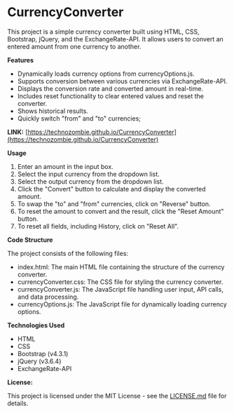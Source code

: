 # CurrencyConverter
This project is a simple currency converter built using HTML, CSS, Bootstrap, jQuery, and the ExchangeRate-API. It allows users to convert an entered amount from one currency to another.

**Features**
- Dynamically loads currency options from currencyOptions.js.
- Supports conversion between various currencies via ExchangeRate-API.
- Displays the conversion rate and converted amount in real-time.
- Includes reset functionality to clear entered values and reset the converter.
- Shows historical results.
- Quickly switch "from" and "to" currencies;

**LINK:** [https://technozombie.github.io/CurrencyConverter](https://technozombie.github.io/CurrencyConverter)

**Usage**
1. Enter an amount in the input box.
2. Select the input currency from the dropdown list.
3. Select the output currency from the dropdown list.
4. Click the "Convert" button to calculate and display the converted amount.
5. To swap the "to" and "from" currencies, click on "Reverse" button.
6. To reset the amount to convert and the result, click the "Reset Amount" button.
7. To reset all fields, including History, click on "Reset All".

**Code Structure**

The project consists of the following files:

- index.html: The main HTML file containing the structure of the currency converter.
- currencyConverter.css: The CSS file for styling the currency converter.
- currencyConverter.js: The JavaScript file handling user input, API calls, and data processing.
- currencyOptions.js: The JavaScript file for dynamically loading currency options.

**Technologies Used**
- HTML
- CSS
- Bootstrap (v4.3.1)
- jQuery (v3.6.4)
- ExchangeRate-API

**License:**

This project is licensed under the MIT License - see the [LICENSE.md](LICENSE.md) file for details.
